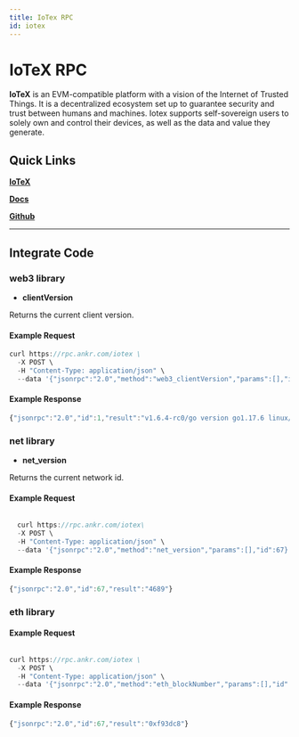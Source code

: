 ```yaml
---
title: IoTex RPC
id: iotex
---
```


# IoTeX RPC

**IoTeX** is an EVM-compatible platform with a vision of the Internet of Trusted Things. It is a decentralized ecosystem set up to guarantee security and trust between humans and machines. Iotex supports self-sovereign users to solely own and control their devices, as well as the data and value they generate.&#x20;

## Quick Links

[**IoTeX**](https://iotex.io/)

[**Docs**](https://docs.iotex.io/)

[**Github**](https://github.com/iotexproject)

---

## Integrate Code

### web3 library

- **clientVersion**

Returns the current client version.

#### Example Request

```js
curl https://rpc.ankr.com/iotex \
  -X POST \
  -H "Content-Type: application/json" \
  --data '{"jsonrpc":"2.0","method":"web3_clientVersion","params":[],"id":1}'
```

#### Example Response

```js
{"jsonrpc":"2.0","id":1,"result":"v1.6.4-rc0/go version go1.17.6 linux/amd64"}
```

### net library

- **net_version**

Returns the current network id.

#### Example Request

```js
  
  curl https://rpc.ankr.com/iotex\
  -X POST \
  -H "Content-Type: application/json" \
  --data '{"jsonrpc":"2.0","method":"net_version","params":[],"id":67}'
```

#### Example Response

```js
{"jsonrpc":"2.0","id":67,"result":"4689"}
```

### eth library

#### Example Request

```js

curl https://rpc.ankr.com/iotex \
  -X POST \
  -H "Content-Type: application/json" \
  --data '{"jsonrpc":"2.0","method":"eth_blockNumber","params":[],"id":67}'
```

#### Example Response

```js
{"jsonrpc":"2.0","id":67,"result":"0xf93dc8"}
```